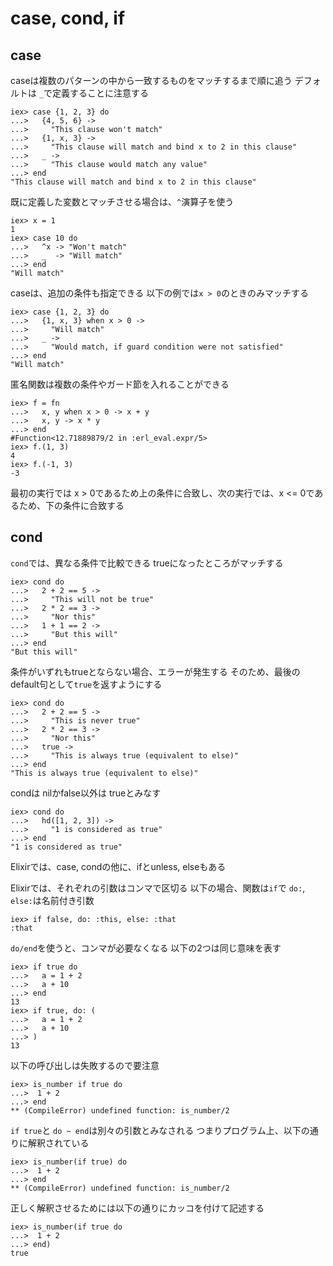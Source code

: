 # case, cond, if

## case
caseは複数のパターンの中から一致するものをマッチするまで順に追う
デフォルトは `_`で定義することに注意する

```
iex> case {1, 2, 3} do
...>   {4, 5, 6} ->
...>     "This clause won't match"
...>   {1, x, 3} ->
...>     "This clause will match and bind x to 2 in this clause"
...>   _ ->
...>     "This clause would match any value"
...> end
"This clause will match and bind x to 2 in this clause"
```

既に定義した変数とマッチさせる場合は、`^`演算子を使う

```
iex> x = 1
1
iex> case 10 do
...>   ^x -> "Won't match"
...>   _  -> "Will match"
...> end
"Will match"
```

caseは、追加の条件も指定できる
以下の例では`x > 0`のときのみマッチする

```
iex> case {1, 2, 3} do
...>   {1, x, 3} when x > 0 ->
...>     "Will match"
...>   _ ->
...>     "Would match, if guard condition were not satisfied"
...> end
"Will match"
```

匿名関数は複数の条件やガード節を入れることができる
```
iex> f = fn
...>   x, y when x > 0 -> x + y
...>   x, y -> x * y
...> end
#Function<12.71889879/2 in :erl_eval.expr/5>
iex> f.(1, 3)
4
iex> f.(-1, 3)
-3
```
最初の実行では x > 0であるため上の条件に合致し、次の実行では、x <= 0であるため、下の条件に合致する

## cond

`cond`では、異なる条件で比較できる
trueになったところがマッチする

```
iex> cond do
...>   2 + 2 == 5 ->
...>     "This will not be true"
...>   2 * 2 == 3 ->
...>     "Nor this"
...>   1 + 1 == 2 ->
...>     "But this will"
...> end
"But this will"
```

条件がいずれもtrueとならない場合、エラーが発生する
そのため、最後のdefault句として`true`を返すようにする

```
iex> cond do
...>   2 + 2 == 5 ->
...>     "This is never true"
...>   2 * 2 == 3 ->
...>     "Nor this"
...>   true ->
...>     "This is always true (equivalent to else)"
...> end
"This is always true (equivalent to else)"
```

condは nilかfalse以外は trueとみなす
```
iex> cond do
...>   hd([1, 2, 3]) ->
...>     "1 is considered as true"
...> end
"1 is considered as true"
```

Elixirでは、case, condの他に、ifとunless, elseもある

Elixirでは、それぞれの引数はコンマで区切る
以下の場合、関数は`if`で `do:`, `else:`は名前付き引数
```
iex> if false, do: :this, else: :that
:that
```

`do/end`を使うと、コンマが必要なくなる
以下の2つは同じ意味を表す
```
iex> if true do
...>   a = 1 + 2
...>   a + 10
...> end
13
iex> if true, do: (
...>   a = 1 + 2
...>   a + 10
...> )
13
```

以下の呼び出しは失敗するので要注意
```
iex> is_number if true do
...>  1 + 2
...> end
** (CompileError) undefined function: is_number/2
```

`if true`と `do ~ end`は別々の引数とみなされる
つまりプログラム上、以下の通りに解釈されている
```
iex> is_number(if true) do
...>  1 + 2
...> end
** (CompileError) undefined function: is_number/2
```

正しく解釈させるためには以下の通りにカッコを付けて記述する
```
iex> is_number(if true do
...>  1 + 2
...> end)
true
```

